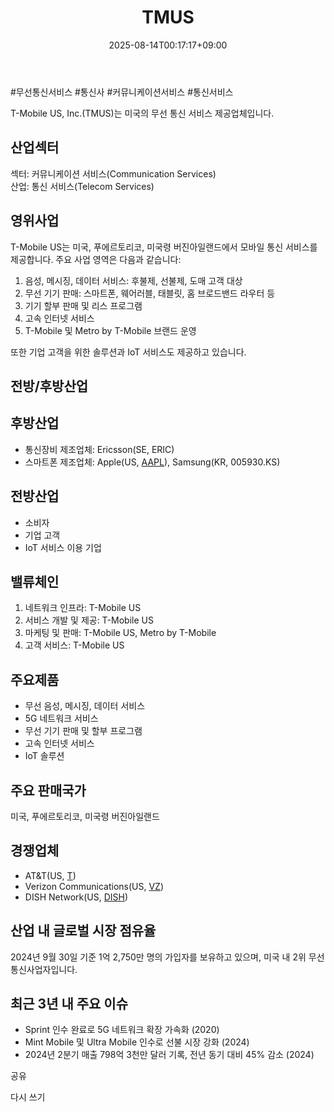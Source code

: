 ﻿---
title: "TMUS"
date: 2025-08-14T00:17:17+09:00
lastmod: 2025-08-14T00:17:17+09:00
type: docs
sidebar:
  open: true
weight: 877
---
<div style="display:none">
  <meta property="article:published_time" content="2025-08-13T15:17:17Z" />
  <meta property="article:modified_time" content="2025-08-13T15:17:17Z" />
</div>
#무선통신서비스 #통신사 #커뮤니케이션서비스 #통신서비스

T-Mobile US, Inc.(TMUS)는 미국의 무선 통신 서비스 제공업체입니다.

## 산업섹터

섹터: 커뮤니케이션 서비스(Communication Services)  
산업: 통신 서비스(Telecom Services)

## 영위사업

T-Mobile US는 미국, 푸에르토리코, 미국령 버진아일랜드에서 모바일 통신 서비스를 제공합니다. 주요 사업 영역은 다음과 같습니다:

1. 음성, 메시징, 데이터 서비스: 후불제, 선불제, 도매 고객 대상
2. 무선 기기 판매: 스마트폰, 웨어러블, 태블릿, 홈 브로드밴드 라우터 등
3. 기기 할부 판매 및 리스 프로그램
4. 고속 인터넷 서비스
5. T-Mobile 및 Metro by T-Mobile 브랜드 운영

또한 기업 고객을 위한 솔루션과 IoT 서비스도 제공하고 있습니다.

## 전방/후방산업

## 후방산업

- 통신장비 제조업체: Ericsson(SE, ERIC)
- 스마트폰 제조업체: Apple(US, [AAPL](/company-analysis/aapl/)), Samsung(KR, 005930.KS)

## 전방산업

- 소비자
- 기업 고객
- IoT 서비스 이용 기업

## 밸류체인

1. 네트워크 인프라: T-Mobile US
2. 서비스 개발 및 제공: T-Mobile US
3. 마케팅 및 판매: T-Mobile US, Metro by T-Mobile
4. 고객 서비스: T-Mobile US

## 주요제품

- 무선 음성, 메시징, 데이터 서비스
- 5G 네트워크 서비스
- 무선 기기 판매 및 할부 프로그램
- 고속 인터넷 서비스
- IoT 솔루션

## 주요 판매국가

미국, 푸에르토리코, 미국령 버진아일랜드

## 경쟁업체

- AT&T(US, [T](/company-analysis/t/))
- Verizon Communications(US, [VZ](/company-analysis/vz/))
- DISH Network(US, [DISH](/company-analysis/dish/))

## 산업 내 글로벌 시장 점유율

2024년 9월 30일 기준 1억 2,750만 명의 가입자를 보유하고 있으며, 미국 내 2위 무선 통신사업자입니다.

## 최근 3년 내 주요 이슈

- Sprint 인수 완료로 5G 네트워크 확장 가속화 (2020)
- Mint Mobile 및 Ultra Mobile 인수로 선불 시장 강화 (2024)
- 2024년 2분기 매출 798억 3천만 달러 기록, 전년 동기 대비 45% 감소 (2024)

공유

다시 쓰기
